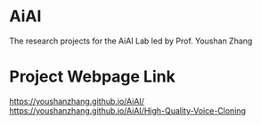 # AiAI

The research projects for the AiAI Lab led by Prof. Youshan Zhang

# Project Webpage Link

https://youshanzhang.github.io/AiAI/
https://youshanzhang.github.io/AiAI/High-Quality-Voice-Cloning
